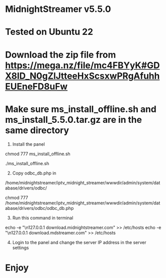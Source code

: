 # MidnightStreamer v5.5.0

# Tested on Ubuntu 22

# Download the zip file from https://mega.nz/file/mc4FBYyK#GDX8lD_N0gZlJtteeHxScsxwPRgAfuhhEUEneFD8uFw

# Make sure ms_install_offline.sh and ms_install_5.5.0.tar.gz are in the same directory

1. Install the panel

chmod 777 ms_install_offline.sh

./ms_install_offline.sh


2. Copy odbc_db.php in

/home/midnightstreamer/iptv_midnight_streamer/wwwdir/admin/system/database/drivers/odbc/

chmod 777 /home/midnightstreamer/iptv_midnight_streamer/wwwdir/admin/system/database/drivers/odbc/odbc_db.php


3. Run this command in terminal

echo -e "\n127.0.0.1 download.midnightstreamer.com" >> /etc/hosts
echo -e "\n127.0.0.1 download.mdstreamer.com" >> /etc/hosts


4. Login to the panel and change the server IP address in the server settings

# Enjoy
